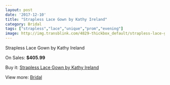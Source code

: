```yaml
---
layout: post
date: '2017-12-10'
title: "Strapless Lace Gown by Kathy Ireland"
category: Bridal
tags: ["strapless","lace","unique","prom","evening"]
image: http://img.transblink.com/4829-thickbox_default/strapless-lace-gown-by-kathy-ireland.jpg
---
```

Strapless Lace Gown by Kathy Ireland

On Sales: **$405.99**
<a href="https://www.transblink.com/en/bridal/1509-strapless-lace-gown-by-kathy-ireland.html"><amp-img layout="responsive" width="600" height="600" src="//img.transblink.com/4829-thickbox_default/strapless-lace-gown-by-kathy-ireland.jpg" alt="Strapless Lace Gown by Kathy Ireland 0" /></a>
<a href="https://www.transblink.com/en/bridal/1509-strapless-lace-gown-by-kathy-ireland.html"><amp-img layout="responsive" width="600" height="600" src="//img.transblink.com/4830-thickbox_default/strapless-lace-gown-by-kathy-ireland.jpg" alt="Strapless Lace Gown by Kathy Ireland 1" /></a>

Buy it: [Strapless Lace Gown by Kathy Ireland](https://www.transblink.com/en/bridal/1509-strapless-lace-gown-by-kathy-ireland.html "Strapless Lace Gown by Kathy Ireland")

View more: [Bridal](https://www.transblink.com/en/3-bridal "Bridal")